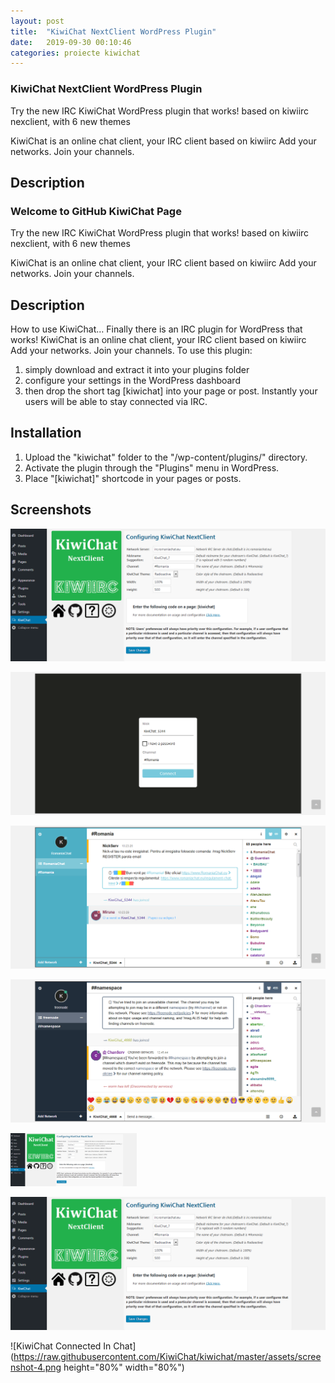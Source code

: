 ```yaml
---
layout: post
title:  "KiwiChat NextClient WordPress Plugin"
date:   2019-09-30 00:10:46
categories: proiecte kiwichat
---
```

<h3>KiwiChat NextClient WordPress Plugin</h3>
<p>Try the new IRC KiwiChat WordPress plugin that works! based on kiwiirc nexclient, with 6 new themes</p>
<p>KiwiChat is an online chat client, your IRC client based on kiwiirc Add your networks. Join your channels.</p>
<h2>Description</h2>

### Welcome to GitHub KiwiChat Page

Try the new IRC KiwiChat WordPress plugin that works! based on kiwiirc nexclient, with 6 new themes

KiwiChat is an online chat client, your IRC client based on kiwiirc Add your networks. Join your channels.

## Description 

How to use KiwiChat…
Finally there is an IRC plugin for WordPress that works!
KiwiChat is an online chat client, your IRC client based on kiwiirc Add your networks. Join your channels.
To use this plugin:
1. simply download and extract it into your plugins folder
2. configure your settings in the WordPress dashboard
3. then drop the short tag [kiwichat] into your page or post.
Instantly your users will be able to stay connected via IRC.

## Installation

1. Upload the "kiwichat" folder to the "/wp-content/plugins/" directory.
1. Activate the plugin through the "Plugins" menu in WordPress.
1. Place "[kiwichat]" shortcode in your pages or posts.

## Screenshots

![Plugin configuration](https://raw.githubusercontent.com/KiwiChat/kiwichat/master/assets/screenshot-1.png "Plugin configuration options page")

![Capture KiwiChat Home Screen](https://raw.githubusercontent.com/KiwiChat/kiwichat/master/assets/screenshot-2.png "Capture KiwiChat Home Screen")

![Capture KiwiChat Online Chat](https://raw.githubusercontent.com/KiwiChat/kiwichat/master/assets/screenshot-3.png "Capture KiwiChat Online Chat")

![KiwiChat Connected In Chat](https://raw.githubusercontent.com/KiwiChat/kiwichat/master/assets/screenshot-4.png "KiwiChat Connected In Chat")


<img src="https://raw.githubusercontent.com/KiwiChat/kiwichat/master/assets/screenshot-1.png" width="40%">

![An image](https://raw.githubusercontent.com/KiwiChat/kiwichat/master/assets/screenshot-1.png) <!-- .element height="50%" width="50%" -->


![KiwiChat Connected In Chat](https://raw.githubusercontent.com/KiwiChat/kiwichat/master/assets/screenshot-4.png height="80%" width="80%")
